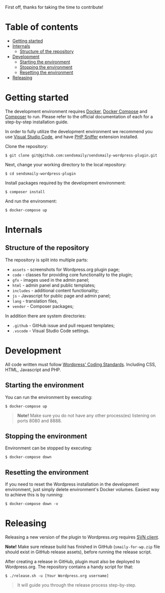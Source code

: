 First off, thanks for taking the time to contribute!

# Table of contents

- [Getting started](#getting-started)
- [Internals](#internals)
    - [Structure of the repository](#structure-of-the-repository)
- [Development](#development)
    - [Starting the environment](#starting-the-environment)
    - [Stopping the environment](#stopping-the-environment)
    - [Resetting the environment](#resetting-the-environment)
- [Releasing](#releasing)


# Getting started

The development environment requires [Docker](https://docs.docker.com/), [Docker Compose](https://docs.docker.com/compose/) and [Composer](https://getcomposer.org/download/) to run. Please refer to the official documentation of each for a step-by-step installation guide.

In order to fully utilize the development environment we recommend you use [Visual Studio Code](https://code.visualstudio.com/), and have [PHP Sniffer](https://marketplace.visualstudio.com/items?itemName=wongjn.php-sniffer) extension installed.

Clone the repository:

    $ git clone git@github.com:sendsmaily/sendsmaily-wordpress-plugin.git

Next, change your working directory to the local repository:

    $ cd sendsmaily-wordpress-plugin

Install packages required by the development environment:

    $ composer install

And run the environment:

    $ docker-compose up

# Internals

## Structure of the repository

The repository is split into multiple parts:

- `assets` - screenshots for Wordpress.org plugin page;
- `code` - classes for providing core functionality to the plugin;
- `gfx` - images used in the admin panel;
- `html` - admin panel and public templates;
- `includes` - additional content functionality;
- `js` - Javascript for public page and admin panel;
- `lang` - translation files,
- `vendor` - Composer packages;

In addition there are system directories:

- `.github` - GitHub issue and pull request templates;
- `.vscode` - Visual Studio Code settings.

# Development

All code written must follow [Wordpress' Coding Standards](https://make.wordpress.org/core/handbook/best-practices/coding-standards/). Including CSS, HTML, Javascript and PHP.

## Starting the environment

You can run the environment by executing:

    $ docker-compose up

> **Note!** Make sure you do not have any other process(es) listening on ports 8080 and 8888.

## Stopping the environment

Environment can be stopped by executing:

    $ docker-compose down

## Resetting the environment

If you need to reset the Wordpress installation in the development environment, just simply delete environment's Docker volumes. Easiest way to achieve this is by running:

    $ docker-compose down -v

# Releasing

Releasing a new version of the plugin to Wordpress.org requires [SVN client](https://subversion.apache.org/packages.html).

**Note!** Make sure release build has finished in GitHub (`smaily-for-wp.zip` file should exist in GitHub release assets), before running the release script.

After creating a release in GitHub, plugin must also be deployed to Wordpress.org. The repository contains a handy script for that:

    $ ./release.sh -u [Your Wordpress.org username]

> It will guide you through the release process step-by-step.
